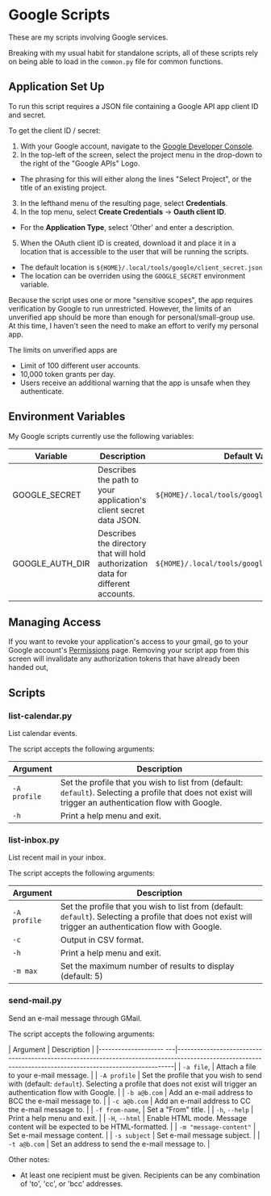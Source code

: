 
# Google Scripts

These are my scripts involving Google services.

Breaking with my usual habit for standalone scripts, all of these scripts rely on being able to load in the `common.py` file for common functions.

## Application Set Up

To run this script requires a JSON file containing a Google API app client ID and secret.

To get the client ID / secret:
1. With your Google account, navigate to the [Google Developer Console](https://console.developers.google.com/).
2. In the top-left of the screen, select the project menu in the drop-down to the right of the "Google APIs" Logo.
  * The phrasing for this will either along the lines "Select Project", or the title of an existing project.
3. In the lefthand menu of the resulting page, select **Credentials**.
4. In the top menu, select **Create Credentials** -> **Oauth client ID**.
  * For the **Application Type**, select 'Other' and enter a description.
5. When the OAuth client ID is created, download it and place it in a location that is
    accessible to the user that will be running the scripts.
  * The default location is `${HOME}/.local/tools/google/client_secret.json`
  * The location can be overriden using the `GOOGLE_SECRET` environment variable.

Because the script uses one or more "sensitive scopes", the app requires verification by Google to run unrestricted.
  However, the limits of an unverified app should be more than enough for personal/small-group use. At this time, I
  haven't seen the need to make an effort to verify my personal app.

The limits on unverified apps are

* Limit of 100 different user accounts.
* 10,000 token grants per day.
* Users receive an additional warning that the app is unsafe when they authenticate.

## Environment Variables

My Google scripts currently use the following variables:

| Variable        | Description                                                                       | Default Value                                    |
|-----------------|-----------------------------------------------------------------------------------|--------------------------------------------------|
| GOOGLE_SECRET   | Describes the path to your application's client secret data JSON.                 | `${HOME}/.local/tools/google/client_secret.json` |
| GOOGLE_AUTH_DIR | Describes the directory that will hold authorization data for different accounts. | `${HOME}/.local/tools/google/authorization`      |

## Managing Access

If you want to revoke your application's access to your gmail, go to your Google account's [Permissions](https://myaccount.google.com/permissions) page.
Removing your script app from this screen will invalidate any authorization tokens that have already been handed out,

## Scripts

### list-calendar.py

List calendar events.

The script accepts the following arguments:

| Argument     | Description                                                                                                                                               |
|--------------|-----------------------------------------------------------------------------------------------------------------------------------------------------------|
| `-A profile` | Set the profile that you wish to list from (default: `default`). Selecting a profile that does not exist will trigger an authentication flow with Google. |
| `-h`         | Print a help menu and exit.

### list-inbox.py

List recent mail in your inbox.

The script accepts the following arguments:

| Argument     | Description                                                                                                                                               |
|--------------|-----------------------------------------------------------------------------------------------------------------------------------------------------------|
| `-A profile` | Set the profile that you wish to list from (default: `default`). Selecting a profile that does not exist will trigger an authentication flow with Google. |
| `-c`         | Output in CSV format.                                                                                                                                     |
| `-h`         | Print a help menu and exit.                                                                                                                               |
| `-m max`     | Set the maximum number of results to display (default: 5)                                                                                                 |

### send-mail.py

Send an e-mail message through GMail.

The script accepts the following arguments:

| Argument                                              | Description                                                                                                                |
|-------------------- ---|-----------------------------------------------------------------------------------------------------------------------------------------------------------|
| `-a file`,             | Attach a file to your e-mail message.                                                                                                                     |
| `-A profile`           | Set the profile that you wish to send with (default: `default`). Selecting a profile that does not exist will trigger an authentication flow with Google. |
| `-b a@b.com`           | Add an e-mail address to BCC the e-mail message to.                                                                                                       |
| `-c a@b.com`           | Add an e-mail address to CC the e-mail message to.                                                                                                        |
| `-f from-name`,        | Set a "From" title.                                                                                                                                       |
| `-h`, `--help`         | Print a help menu and exit.                                                                                                                               |
| `-H`, `--html`         | Enable HTML mode. Message content will be expected to be HTML-formatted.                                                                                                 |
| `-m "message-content"` | Set e-mail message content.                                                                                                                               |
| `-s subject`           | Set e-mail message subject.                                                                                                                                    |
| `-t a@b.com`           | Set an address to send the e-mail message to.                                                                                                             |

Other notes:

* At least one recipient must be given. Recipients can be any combination of 'to', 'cc', or 'bcc' addresses.
